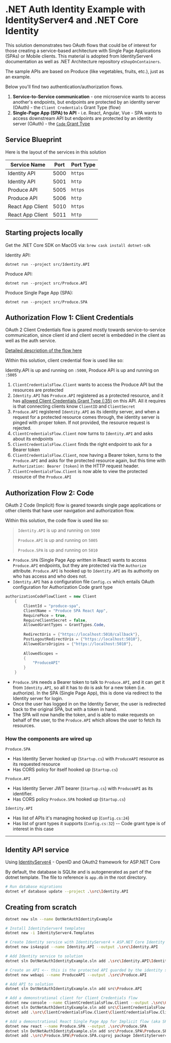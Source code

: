 # .NET Auth Identity Example with IdentityServer4 and .NET Core Identity

This solution demonstrates two OAuth flows that could be of interest for those creating
a service-based architecture with Single Page Applications (SPAs) or Mobile clients. This material
is adopted from IdentityServer4 documentation as well as .NET Architecture repository
`eShopOnContainers`.

The sample APIs are based on Produce (like vegetables, fruits, etc.), just as an example.

Below you'll find two authentication/authorization flows.

1. **Service-to-Service communication** - one microservice wants to access another's endpoints, but endpoints
are protected by an identity server (OAuth) - the `Client Credentials` Grant Type (flow)
2. **Single-Page App (SPA) to API** - i.e. React, Angular, Vue - SPA wants to access downstream API but endpoints are 
protected by an identity server (OAuth) - the [`Code` Grant Type](https://developer.okta.com/blog/2018/04/10/oauth-authorization-code-grant-type)

## Service Blueprint

Here is the layout of the services in this solution

| Service Name | Port | Port Type |
| -------- | -------- | -------- |
| Identity API | 5000     | `https`     |
| Identity API | 5001     | `http`     |
| Produce API | 5005     | `https`     |
| Produce API | 5006     | `http`     |
| React App Client | 5010     | `https`     |
| React App Client | 5011     | `http`     |

## Starting projects locally

Get the .NET Core SDK on MacOS via: `brew cask install dotnet-sdk`

Identity API: 

`dotnet run --project src/Identity.API`

Produce API: 

`dotnet run --project src/Produce.API`

Produce Single Page App (SPA): 

`dotnet run --project src/Produce.SPA`

## Authorization Flow 1: Client Credentials

OAuth 2 Client Credentials flow is geared mostly towards service-to-service communication, since
client id and client secret is embedded in the client as well as the auth service.

[Detailed description of the flow here](https://auth0.com/docs/flows/concepts/client-credentials)

Within this solution, client credential flow is used like so:

Identity.API is up and running on `:5000`,
Produce API is up and running on `:5005`

1. `ClientCredentialsFlow.Client` wants to access the Produce API but the resources are protected
2. `Identity.API` has `Produce.API` registered as a protected resource, and it has [allowed Client Credentials Grant Type (:35)](src\Identity.API\Config.cs) on this API.
All it requires is that connecting clients know `ClientID` and `ClientSecret`
3. `Produce.API` registered `Identity.API` as its identity server, and when a request for a protected resource comes through, the identity server is pinged with proper token.
If not provided, the resource request is rejected.
4. `ClientCredentialsFlow.Client` now turns to `Identity.API` and asks about its endpoints
5. `ClientCredentialsFlow.Client` finds the right endpoint to ask for a Bearer token
6. `ClientCredentialsFlow.Client`, now having a Bearer token, turns to the `Produce.API` and asks for the protected
resource again, but this time with `Authorization: Bearer [token]` in the HTTP request header.
7. `ClientCredentialsFlow.Client` is now able to view the protected resource of the `Produce.API`

## Authorization Flow 2: Code

OAuth 2 Code (Implicit) flow is geared towards single page applications or other
clients that have user navigation and authorization flow.

Within this solution, the code flow is used like so:

> `Identity.API` is up and running on `5000`
>
> `Produce.API` is up and running on `5005`
>
> `Produce.SPA` is up and running on `5010`

- `Produce.SPA` (Single Page App written in React) wants to access `Produce.API` endpoints, but they are protected
via the `Authorize` attribute. `Produce.API` is hooked up to `Identity.API` as its authority on who has access and 
who does not.
- `Identity.API` has a configuration file `Config.cs` which entails OAuth configuration for Authorization Code grant type

```csharp
authorizationCodeFlowClient = new Client
    {
        ClientId = "produce-spa",
        ClientName = "Produce SPA React App",
        RequirePkce = true,
        RequireClientSecret = false,
        AllowedGrantTypes = GrantTypes.Code,
    
        RedirectUris = {"https://localhost:5010/callback"},
        PostLogoutRedirectUris = {"https://localhost:5010"},
        AllowedCorsOrigins = {"https://localhost:5010"},
    
        AllowedScopes =
        {
            "ProduceAPI"
        }
    }
``` 

- `Produce.SPA` needs a Bearer token to talk to `Produce.API`, and it can get it from `Identity.API`, so all it has to
do is ask for a new token (i.e. authorize). In the SPA (Single Page App), this is done via redirect to the Identity
server for login.
- Once the user has logged in on the Identity Server, the user is redirected back to the original SPA, but with a token
in hand.
- The SPA will now handle the token, and is able to make requests on behalf of the user, to the `Produce.API` which
allows the user to fetch its resources.

### How the components are wired up

`Produce.SPA` 

- Has Identity Server hooked up (`Startup.cs`) with `ProduceAPI` resource as its requested resource
- Has CORS policy for itself hooked up (`Startup.cs`)

`Produce.API`

- Has Identity Server JWT bearer (`Startup.cs`) with `ProduceAPI` as its identifier.
- Has CORS policy `Produce.SPA` hooked up (`Startup.cs`)

`Identity.API`

- Has list of APIs it's managing hooked up (`Config.cs:24`)
- Has list of grant types it supports (`Config.cs:32`) -- Code grant type is of interest in this case

---

## Identity API service

Using [IdentityServer4](http://docs.identityserver.io/en/latest/index.html) - OpenID and OAuth2 framework for ASP.NET Core

By default, the database is SQLite and is autogenerated as part of the dotnet template. The file
to reference is `app.db` in the root directory.

```bash
# Run database migrations
dotnet ef database update --project .\src\Identity.API
```

## Creating from scratch

```bash
dotnet new sln --name DotNetAuthIdentityExample

# Install IdentityServer4 templates
dotnet new -i IdentityServer4.Templates

# Create Identity service with IdentityServer4 + ASP.NET Core Identity frameworks
dotnet new is4aspid --name Identity.API --output .\src\Identity.API

# Add Identity service to solution
dotnet sln DotNetAuthIdentityExample.sln add .\src\Identity.API\Identity.API.csproj

# Create an API <-- this is the protected API guarded by the identity service
dotnet new webapi --name ProduceAPI --output .\src\Produce.API

# Add API to solution
dotnet sln DotNetAuthIdentityExample.sln add src\Produce.API

# Add a demonstrational client for Client Credentials flow
dotnet new console --name ClientCredentialsFlow.Client --output .\src\ClientCredentialsFlow.Client
dotnet sln DotNetAuthIdentityExample.sln add src\ClientCredentialsFlow.Client
dotnet add .\src\ClientCredentialsFlow.Client\ClientCredentialsFlow.Client.csproj package IdentityModel

# Add a demonstrational React Single Page App for Implicit flow (aka SPA flow)
dotnet new react --name Produce.SPA --output .\src\Produce.SPA
dotnet sln DotNetAuthIdentityExample.sln add src\Produce.SPA\Produce.SPA.csproj
dotnet add .\src\Produce.SPA\Produce.SPA.csproj package IdentityServer4.AccessTokenValidation
```